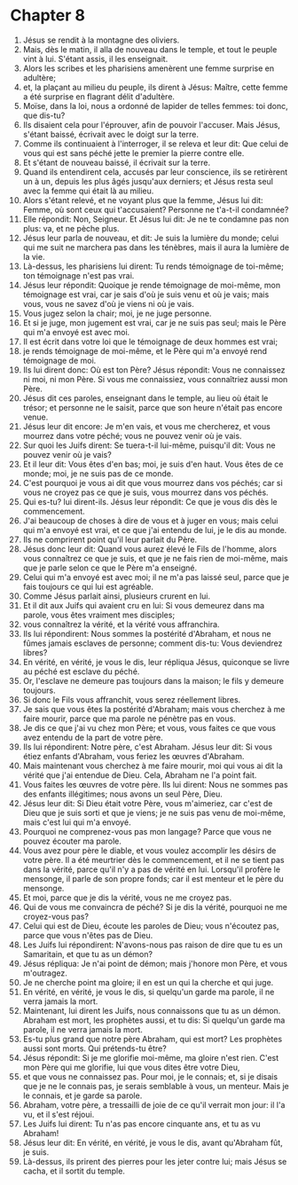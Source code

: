 # Chapter 8

1. Jésus se rendit à la montagne des oliviers.
2. Mais, dès le matin, il alla de nouveau dans le temple, et tout le peuple vint à lui. S'étant assis, il les enseignait.
3. Alors les scribes et les pharisiens amenèrent une femme surprise en adultère;
4. et, la plaçant au milieu du peuple, ils dirent à Jésus: Maître, cette femme a été surprise en flagrant délit d'adultère.
5. Moïse, dans la loi, nous a ordonné de lapider de telles femmes: toi donc, que dis-tu?
6. Ils disaient cela pour l'éprouver, afin de pouvoir l'accuser. Mais Jésus, s'étant baissé, écrivait avec le doigt sur la terre.
7. Comme ils continuaient à l'interroger, il se releva et leur dit: Que celui de vous qui est sans péché jette le premier la pierre contre elle.
8. Et s'étant de nouveau baissé, il écrivait sur la terre.
9. Quand ils entendirent cela, accusés par leur conscience, ils se retirèrent un à un, depuis les plus âgés jusqu'aux derniers; et Jésus resta seul avec la femme qui était là au milieu.
10. Alors s'étant relevé, et ne voyant plus que la femme, Jésus lui dit: Femme, où sont ceux qui t'accusaient? Personne ne t'a-t-il condamnée?
11. Elle répondit: Non, Seigneur. Et Jésus lui dit: Je ne te condamne pas non plus: va, et ne pèche plus.
12. Jésus leur parla de nouveau, et dit: Je suis la lumière du monde; celui qui me suit ne marchera pas dans les ténèbres, mais il aura la lumière de la vie.
13. Là-dessus, les pharisiens lui dirent: Tu rends témoignage de toi-même; ton témoignage n'est pas vrai.
14. Jésus leur répondit: Quoique je rende témoignage de moi-même, mon témoignage est vrai, car je sais d'où je suis venu et où je vais; mais vous, vous ne savez d'où je viens ni où je vais.
15. Vous jugez selon la chair; moi, je ne juge personne.
16. Et si je juge, mon jugement est vrai, car je ne suis pas seul; mais le Père qui m'a envoyé est avec moi.
17. Il est écrit dans votre loi que le témoignage de deux hommes est vrai;
18. je rends témoignage de moi-même, et le Père qui m'a envoyé rend témoignage de moi.
19. Ils lui dirent donc: Où est ton Père? Jésus répondit: Vous ne connaissez ni moi, ni mon Père. Si vous me connaissiez, vous connaîtriez aussi mon Père.
20. Jésus dit ces paroles, enseignant dans le temple, au lieu où était le trésor; et personne ne le saisit, parce que son heure n'était pas encore venue.
21. Jésus leur dit encore: Je m'en vais, et vous me chercherez, et vous mourrez dans votre péché; vous ne pouvez venir où je vais.
22. Sur quoi les Juifs dirent: Se tuera-t-il lui-même, puisqu'il dit: Vous ne pouvez venir où je vais?
23. Et il leur dit: Vous êtes d'en bas; moi, je suis d'en haut. Vous êtes de ce monde; moi, je ne suis pas de ce monde.
24. C'est pourquoi je vous ai dit que vous mourrez dans vos péchés; car si vous ne croyez pas ce que je suis, vous mourrez dans vos péchés.
25. Qui es-tu? lui dirent-ils. Jésus leur répondit: Ce que je vous dis dès le commencement.
26. J'ai beaucoup de choses à dire de vous et à juger en vous; mais celui qui m'a envoyé est vrai, et ce que j'ai entendu de lui, je le dis au monde.
27. Ils ne comprirent point qu'il leur parlait du Père.
28. Jésus donc leur dit: Quand vous aurez élevé le Fils de l'homme, alors vous connaîtrez ce que je suis, et que je ne fais rien de moi-même, mais que je parle selon ce que le Père m'a enseigné.
29. Celui qui m'a envoyé est avec moi; il ne m'a pas laissé seul, parce que je fais toujours ce qui lui est agréable.
30. Comme Jésus parlait ainsi, plusieurs crurent en lui.
31. Et il dit aux Juifs qui avaient cru en lui: Si vous demeurez dans ma parole, vous êtes vraiment mes disciples;
32. vous connaîtrez la vérité, et la vérité vous affranchira.
33. Ils lui répondirent: Nous sommes la postérité d'Abraham, et nous ne fûmes jamais esclaves de personne; comment dis-tu: Vous deviendrez libres?
34. En vérité, en vérité, je vous le dis, leur répliqua Jésus, quiconque se livre au péché est esclave du péché.
35. Or, l'esclave ne demeure pas toujours dans la maison; le fils y demeure toujours.
36. Si donc le Fils vous affranchit, vous serez réellement libres.
37. Je sais que vous êtes la postérité d'Abraham; mais vous cherchez à me faire mourir, parce que ma parole ne pénètre pas en vous.
38. Je dis ce que j'ai vu chez mon Père; et vous, vous faites ce que vous avez entendu de la part de votre père.
39. Ils lui répondirent: Notre père, c'est Abraham. Jésus leur dit: Si vous étiez enfants d'Abraham, vous feriez les œuvres d'Abraham.
40. Mais maintenant vous cherchez à me faire mourir, moi qui vous ai dit la vérité que j'ai entendue de Dieu. Cela, Abraham ne l'a point fait.
41. Vous faites les œuvres de votre père. Ils lui dirent: Nous ne sommes pas des enfants illégitimes; nous avons un seul Père, Dieu.
42. Jésus leur dit: Si Dieu était votre Père, vous m'aimeriez, car c'est de Dieu que je suis sorti et que je viens; je ne suis pas venu de moi-même, mais c'est lui qui m'a envoyé.
43. Pourquoi ne comprenez-vous pas mon langage? Parce que vous ne pouvez écouter ma parole.
44. Vous avez pour père le diable, et vous voulez accomplir les désirs de votre père. Il a été meurtrier dès le commencement, et il ne se tient pas dans la vérité, parce qu'il n'y a pas de vérité en lui. Lorsqu'il profère le mensonge, il parle de son propre fonds; car il est menteur et le père du mensonge.
45. Et moi, parce que je dis la vérité, vous ne me croyez pas.
46. Qui de vous me convaincra de péché? Si je dis la vérité, pourquoi ne me croyez-vous pas?
47. Celui qui est de Dieu, écoute les paroles de Dieu; vous n'écoutez pas, parce que vous n'êtes pas de Dieu.
48. Les Juifs lui répondirent: N'avons-nous pas raison de dire que tu es un Samaritain, et que tu as un démon?
49. Jésus répliqua: Je n'ai point de démon; mais j'honore mon Père, et vous m'outragez.
50. Je ne cherche point ma gloire; il en est un qui la cherche et qui juge.
51. En vérité, en vérité, je vous le dis, si quelqu'un garde ma parole, il ne verra jamais la mort.
52. Maintenant, lui dirent les Juifs, nous connaissons que tu as un démon. Abraham est mort, les prophètes aussi, et tu dis: Si quelqu'un garde ma parole, il ne verra jamais la mort.
53. Es-tu plus grand que notre père Abraham, qui est mort? Les prophètes aussi sont morts. Qui prétends-tu être?
54. Jésus répondit: Si je me glorifie moi-même, ma gloire n'est rien. C'est mon Père qui me glorifie, lui que vous dites être votre Dieu,
55. et que vous ne connaissez pas. Pour moi, je le connais; et, si je disais que je ne le connais pas, je serais semblable à vous, un menteur. Mais je le connais, et je garde sa parole.
56. Abraham, votre père, a tressailli de joie de ce qu'il verrait mon jour: il l'a vu, et il s'est réjoui.
57. Les Juifs lui dirent: Tu n'as pas encore cinquante ans, et tu as vu Abraham!
58. Jésus leur dit: En vérité, en vérité, je vous le dis, avant qu'Abraham fût, je suis.
59. Là-dessus, ils prirent des pierres pour les jeter contre lui; mais Jésus se cacha, et il sortit du temple.

